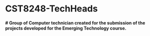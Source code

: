 # CST8248-TechHeads
<H4># Group of Computer technician created for the submission of the projects developed for the Emerging Technology course.<H4>
